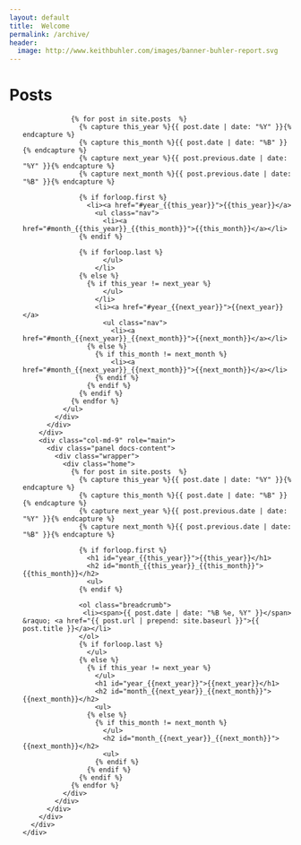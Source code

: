 ```yaml
---
layout: default
title:  Welcome
permalink: /archive/
header:
  image: http://www.keithbuhler.com/images/banner-buhler-report.svg
---
```


<div class="container docs-container">
      <div class="row">
        <div class="col-md-3">
          <div class="sidebar hidden-print" role="complementary">
            <div id="navigation">
              <h1>Posts</h1>
              <ul class="nav sidenav">

                {% for post in site.posts  %}
                  {% capture this_year %}{{ post.date | date: "%Y" }}{% endcapture %}
                  {% capture this_month %}{{ post.date | date: "%B" }}{% endcapture %}
                  {% capture next_year %}{{ post.previous.date | date: "%Y" }}{% endcapture %}
                  {% capture next_month %}{{ post.previous.date | date: "%B" }}{% endcapture %}

                  {% if forloop.first %}
                    <li><a href="#year_{{this_year}}">{{this_year}}</a>
                      <ul class="nav">
                        <li><a href="#month_{{this_year}}_{{this_month}}">{{this_month}}</a></li>
                  {% endif %}

                  {% if forloop.last %}
                        </ul>
                      </li>
                  {% else %}
                    {% if this_year != next_year %}
                        </ul>
                      </li>
                      <li><a href="#year_{{next_year}}">{{next_year}}</a>
                        <ul class="nav">
                          <li><a href="#month_{{next_year}}_{{next_month}}">{{next_month}}</a></li>
                    {% else %}    
                      {% if this_month != next_month %}
                          <li><a href="#month_{{next_year}}_{{next_month}}">{{next_month}}</a></li>
                      {% endif %}
                    {% endif %}
                  {% endif %}
                {% endfor %}
              </ul>
            </div>
          </div>
        </div>
        <div class="col-md-9" role="main">
          <div class="panel docs-content">
            <div class="wrapper">
              <div class="home">
                {% for post in site.posts  %}
                  {% capture this_year %}{{ post.date | date: "%Y" }}{% endcapture %}
                  {% capture this_month %}{{ post.date | date: "%B" }}{% endcapture %}
                  {% capture next_year %}{{ post.previous.date | date: "%Y" }}{% endcapture %}
                  {% capture next_month %}{{ post.previous.date | date: "%B" }}{% endcapture %}

                  {% if forloop.first %}
                    <h1 id="year_{{this_year}}">{{this_year}}</h1>
                    <h2 id="month_{{this_year}}_{{this_month}}">{{this_month}}</h2>
                    <ul>
                  {% endif %}

                  <ol class="breadcrumb">
                   <li><span>{{ post.date | date: "%B %e, %Y" }}</span> &raquo; <a href="{{ post.url | prepend: site.baseurl }}">{{ post.title }}</a></li>
                  </ol>
                  {% if forloop.last %}
                    </ul>
                  {% else %}
                    {% if this_year != next_year %}
                      </ul>
                      <h1 id="year_{{next_year}}">{{next_year}}</h1>
                      <h2 id="month_{{next_year}}_{{next_month}}">{{next_month}}</h2>
                      <ul>
                    {% else %}    
                      {% if this_month != next_month %}
                        </ul>
                        <h2 id="month_{{next_year}}_{{next_month}}">{{next_month}}</h2>
                        <ul>
                      {% endif %}
                    {% endif %}
                  {% endif %}
                {% endfor %}
              </div>
            </div>
          </div>
        </div>
      </div>
    </div>
